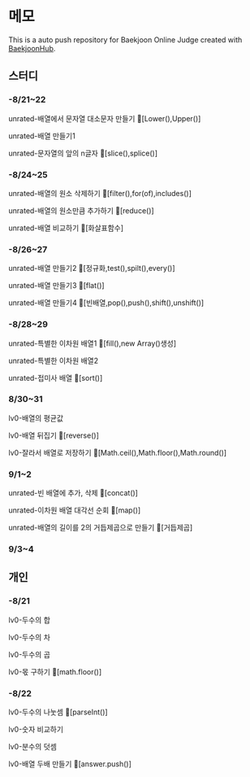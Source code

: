# 메모
This is a auto push repository for Baekjoon Online Judge created with [BaekjoonHub](https://github.com/BaekjoonHub/BaekjoonHub).

## 스터디

### -8/21~22

unrated-배열에서 문자열 대소문자 만들기 💙[Lower(),Upper()]

unrated-배열 만들기1

unrated-문자열의 앞의 n글자 💙[slice(),splice()]

### -8/24~25

unrated-배열의 원소 삭제하기 💙[filter(),for(of),includes()]

unrated-배열의 원소만큼 추가하기 💙[reduce()]

unrated-배열 비교하기 💙[화살표함수]

### -8/26~27

unrated-배열 만들기2 💙[정규화,test(),spilt(),every()]

unrated-배열 만들기3 💙[flat()]

unrated-배열 만들기4 💙[빈배열,pop(),push(),shift(),unshift()]

### -8/28~29

unrated-특별한 이차원 배열1 💙[fill(),new Array()생성]

unrated-특별한 이차원 배열2

unrated-접미사 배열 💙[sort()]

### 8/30~31
lv0-배열의 평균값

lv0-배열 뒤집기 💙[reverse()]

lv0-잘라서 배열로 저장하기 💙[Math.ceil(),Math.floor(),Math.round()]

### 9/1~2
unrated-빈 배열에 추가, 삭제 💙[concat()]

unrated-이차원 배열 대각선 순회 💙[map()]

unrated-배열의 길이를 2의 거듭제곱으로 만들기 💙[거듭제곱]

### 9/3~4

## 개인

### -8/21

lv0-두수의 합

lv0-두수의 차

lv0-두수의 곱

lv0-몫 구하기 💙[math.floor()]

### -8/22

lv0-두수의 나눗셈 💙[parseInt()]

lv0-숫자 비교하기 

lv0-분수의 덧셈

lv0-배열 두배 만들기 💙[answer.push()]


